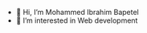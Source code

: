 - 👋 Hi, I’m Mohammed Ibrahim Bapetel
- 👀 I’m interested in Web development

<!---
ahmadibrah77/ahmadibrah77 is a ✨ special ✨ repository because its `README.md` (this file) appears on your GitHub profile.
You can click the Preview link to take a look at your changes.
--->
